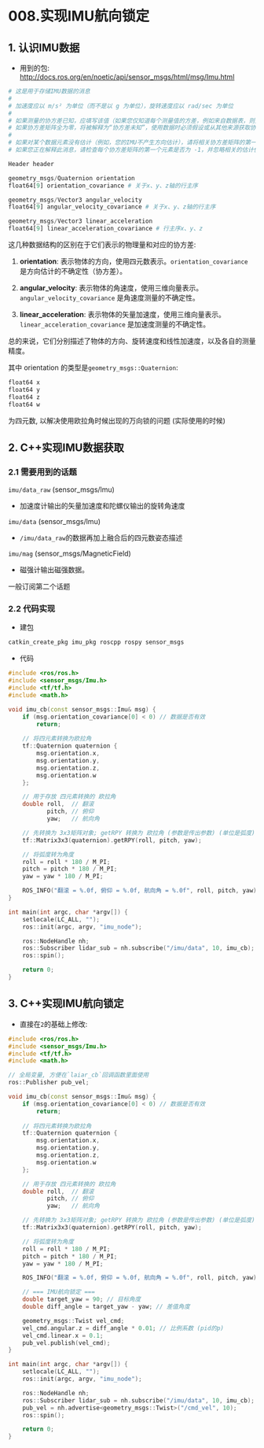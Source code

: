 # 008.实现IMU航向锁定
## 1. 认识IMU数据
- 用到的包: http://docs.ros.org/en/noetic/api/sensor_msgs/html/msg/Imu.html


```py
# 这是用于存储IMU数据的消息
#
# 加速度应以 m/s² 为单位（而不是以 g 为单位），旋转速度应以 rad/sec 为单位
#
# 如果测量的协方差已知，应填写该值（如果您仅知道每个测量值的方差，例如来自数据表，则只需将其放置在对角线上）
# 如果协方差矩阵全为零，将被解释为“协方差未知”，使用数据时必须假设或从其他来源获取协方差
#
# 如果对某个数据元素没有估计（例如，您的IMU不产生方向估计），请将相关协方差矩阵的第一个元素设置为 -1
# 如果您正在解释此消息，请检查每个协方差矩阵的第一个元素是否为 -1，并忽略相关的估计值。

Header header

geometry_msgs/Quaternion orientation
float64[9] orientation_covariance # 关于x、y、z轴的行主序

geometry_msgs/Vector3 angular_velocity
float64[9] angular_velocity_covariance # 关于x、y、z轴的行主序

geometry_msgs/Vector3 linear_acceleration
float64[9] linear_acceleration_covariance # 行主序x、y、z
```

这几种数据结构的区别在于它们表示的物理量和对应的协方差:

1. **orientation**: 表示物体的方向，使用四元数表示。`orientation_covariance` 是方向估计的不确定性（协方差）。

2. **angular_velocity**: 表示物体的角速度，使用三维向量表示。`angular_velocity_covariance` 是角速度测量的不确定性。

3. **linear_acceleration**: 表示物体的矢量加速度，使用三维向量表示。`linear_acceleration_covariance` 是加速度测量的不确定性。

总的来说，它们分别描述了物体的方向、旋转速度和线性加速度，以及各自的测量精度。

其中 orientation 的类型是`geometry_msgs::Quaternion`:

```C++
float64 x
float64 y
float64 z
float64 w
```

为四元数, 以解决使用欧拉角时候出现的万向锁的问题 (实际使用的时候)

## 2. C++实现IMU数据获取

### 2.1 需要用到的话题

`imu/data_raw` (sensor_msgs/lmu)
- 加速度计输出的矢量加速度和陀螺仪输出的旋转角速度

`imu/data` (sensor_msgs/lmu)
- `/imu/data_raw`的数据再加上融合后的四元数姿态描述

`imu/mag` (sensor_msgs/MagneticField)
- 磁强计输出磁强数据。

一般订阅第二个话题

### 2.2 代码实现

- 建包
```sh
catkin_create_pkg imu_pkg roscpp rospy sensor_msgs
```

- 代码
 
```C++
#include <ros/ros.h>
#include <sensor_msgs/Imu.h>
#include <tf/tf.h>
#include <math.h>

void imu_cb(const sensor_msgs::Imu& msg) {
    if (msg.orientation_covariance[0] < 0) // 数据是否有效
        return;
    
    // 将四元素转换为欧拉角
    tf::Quaternion quaternion {
        msg.orientation.x,
        msg.orientation.y,
        msg.orientation.z,
        msg.orientation.w
    };

    // 用于存放 四元素转换的 欧拉角
    double roll,  // 翻滚 
           pitch, // 俯仰
           yaw;   // 航向角

    // 先转换为 3x3矩阵对象; getRPY 转换为 欧拉角 (参数是传出参数) (单位是弧度)
    tf::Matrix3x3(quaternion).getRPY(roll, pitch, yaw);

    // 将弧度转为角度
    roll = roll * 180 / M_PI;
    pitch = pitch * 180 / M_PI;
    yaw = yaw * 180 / M_PI;

    ROS_INFO("翻滚 = %.0f, 俯仰 = %.0f, 航向角 = %.0f", roll, pitch, yaw);
}

int main(int argc, char *argv[]) {
    setlocale(LC_ALL, "");
    ros::init(argc, argv, "imu_node");

    ros::NodeHandle nh;
    ros::Subscriber lidar_sub = nh.subscribe("/imu/data", 10, imu_cb);
    ros::spin();

    return 0;
}
```

## 3. C++实现IMU航向锁定

- 直接在`2`的基础上修改:

```C++
#include <ros/ros.h>
#include <sensor_msgs/Imu.h>
#include <tf/tf.h>
#include <math.h>

// 全局变量, 方便在`laiar_cb`回调函数里面使用
ros::Publisher pub_vel;

void imu_cb(const sensor_msgs::Imu& msg) {
    if (msg.orientation_covariance[0] < 0) // 数据是否有效
        return;
    
    // 将四元素转换为欧拉角
    tf::Quaternion quaternion {
        msg.orientation.x,
        msg.orientation.y,
        msg.orientation.z,
        msg.orientation.w
    };

    // 用于存放 四元素转换的 欧拉角
    double roll,  // 翻滚 
           pitch, // 俯仰
           yaw;   // 航向角

    // 先转换为 3x3矩阵对象; getRPY 转换为 欧拉角 (参数是传出参数) (单位是弧度)
    tf::Matrix3x3(quaternion).getRPY(roll, pitch, yaw);

    // 将弧度转为角度
    roll = roll * 180 / M_PI;
    pitch = pitch * 180 / M_PI;
    yaw = yaw * 180 / M_PI;

    ROS_INFO("翻滚 = %.0f, 俯仰 = %.0f, 航向角 = %.0f", roll, pitch, yaw);

    // === IMU航向锁定 ===
    double target_yaw = 90; // 目标角度
    double diff_angle = target_yaw - yaw; // 差值角度

    geometry_msgs::Twist vel_cmd;
    vel_cmd.angular.z = diff_angle * 0.01; // 比例系数 (pid的p)
    vel_cmd.linear.x = 0.1;
    pub_vel.publish(vel_cmd);
}

int main(int argc, char *argv[]) {
    setlocale(LC_ALL, "");
    ros::init(argc, argv, "imu_node");

    ros::NodeHandle nh;
    ros::Subscriber lidar_sub = nh.subscribe("/imu/data", 10, imu_cb);
    pub_vel = nh.advertise<geometry_msgs::Twist>("/cmd_vel", 10);
    ros::spin();

    return 0;
}
```
